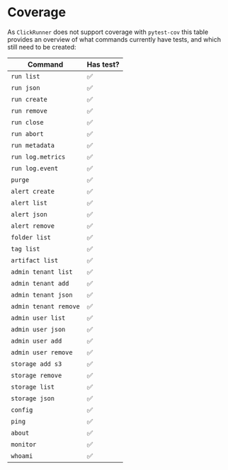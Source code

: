 # Coverage
As `ClickRunner` does not support coverage with `pytest-cov` this table provides an overview of what commands currently have tests, and which still need to be created:

|**Command**|**Has test?**|
|-------|---------|
|`run list` |✅|
|`run json`|✅|
|`run create`|✅|
|`run remove`|✅|
|`run close`|✅|
|`run abort`|✅|
|`run metadata`|✅|
|`run log.metrics`|✅|
|`run log.event`|✅|
|`purge`|✅|
|`alert create`|✅|
|`alert list`|✅|
|`alert json`|✅|
|`alert remove`|✅|
|`folder list`|✅|
|`tag list`|✅|
|`artifact list`|✅|
|`admin tenant list`|✅|
|`admin tenant add`|✅|
|`admin tenant json`|✅|
|`admin tenant remove`|✅|
|`admin user list`|✅|
|`admin user json`|✅|
|`admin user add`|✅|
|`admin user remove`|✅|
|`storage add s3`|✅|
|`storage remove`|✅|
|`storage list`|✅|
|`storage json`|✅|
|`config`|✅|
|`ping`|✅|
|`about`|✅|
|`monitor`|✅|
|`whoami`|✅|
